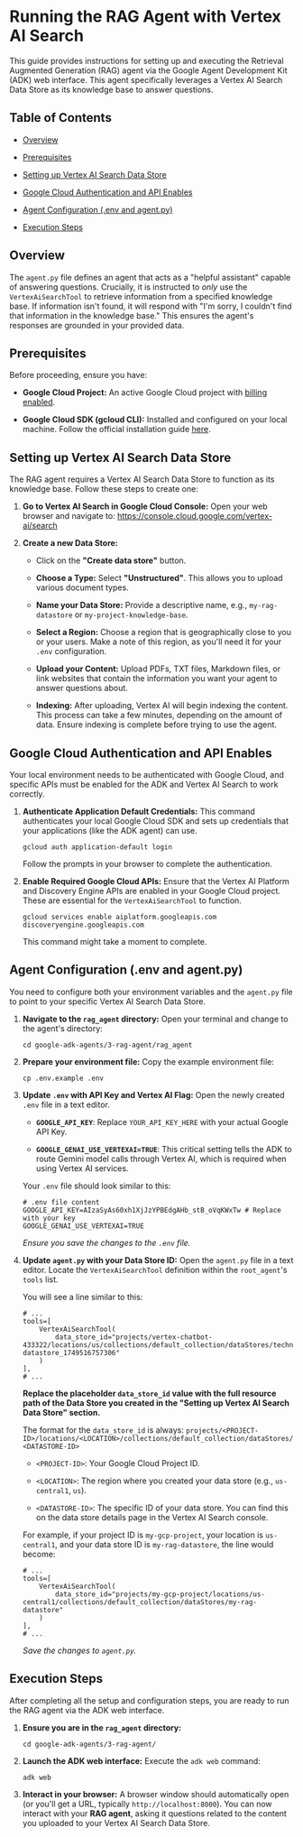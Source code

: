 Running the RAG Agent with Vertex AI Search
=================================================

This guide provides instructions for setting up and executing the Retrieval Augmented Generation (RAG) agent via the Google Agent Development Kit (ADK) web interface. This agent specifically leverages a Vertex AI Search Data Store as its knowledge base to answer questions.

Table of Contents
-----------------

-   [Overview](#overview "null")

-   [Prerequisites](#prerequisites "null")

-   [Setting up Vertex AI Search Data Store](#setting-up-vertex-ai-search-data-store "null")

-   [Google Cloud Authentication and API Enables](#google-cloud-authentication-and-api-enables "null")

-   [Agent Configuration (.env and agent.py)](#agent-configuration-env-and-agentpy "null")

-   [Execution Steps](#execution-steps "null")

Overview
--------

The `agent.py` file defines an agent that acts as a "helpful assistant" capable of answering questions. Crucially, it is instructed to *only* use the `VertexAiSearchTool` to retrieve information from a specified knowledge base. If information isn't found, it will respond with "I'm sorry, I couldn't find that information in the knowledge base." This ensures the agent's responses are grounded in your provided data.

Prerequisites
-------------

Before proceeding, ensure you have:

-   **Google Cloud Project:** An active Google Cloud project with [billing enabled](https://cloud.google.com/billing/docs/how-to/enable-billing "null").

-   **Google Cloud SDK (gcloud CLI):** Installed and configured on your local machine. Follow the official installation guide [here](https://cloud.google.com/sdk/docs/install "null").

Setting up Vertex AI Search Data Store
--------------------------------------

The RAG agent requires a Vertex AI Search Data Store to function as its knowledge base. Follow these steps to create one:

1.  **Go to Vertex AI Search in Google Cloud Console:** Open your web browser and navigate to: <https://console.cloud.google.com/vertex-ai/search>

2.  **Create a new Data Store:**

    -   Click on the **"Create data store"** button.

    -   **Choose a Type:** Select **"Unstructured"**. This allows you to upload various document types.

    -   **Name your Data Store:** Provide a descriptive name, e.g., `my-rag-datastore` or `my-project-knowledge-base`.

    -   **Select a Region:** Choose a region that is geographically close to you or your users. Make a note of this region, as you'll need it for your `.env` configuration.

    -   **Upload your Content:** Upload PDFs, TXT files, Markdown files, or link websites that contain the information you want your agent to answer questions about.

    -   **Indexing:** After uploading, Vertex AI will begin indexing the content. This process can take a few minutes, depending on the amount of data. Ensure indexing is complete before trying to use the agent.

Google Cloud Authentication and API Enables
-------------------------------------------

Your local environment needs to be authenticated with Google Cloud, and specific APIs must be enabled for the ADK and Vertex AI Search to work correctly.

1.  **Authenticate Application Default Credentials:** This command authenticates your local Google Cloud SDK and sets up credentials that your applications (like the ADK agent) can use.

    ```
    gcloud auth application-default login

    ```

    Follow the prompts in your browser to complete the authentication.

2.  **Enable Required Google Cloud APIs:** Ensure that the Vertex AI Platform and Discovery Engine APIs are enabled in your Google Cloud project. These are essential for the `VertexAiSearchTool` to function.

    ```
    gcloud services enable aiplatform.googleapis.com discoveryengine.googleapis.com

    ```

    This command might take a moment to complete.

Agent Configuration (.env and agent.py)
---------------------------------------

You need to configure both your environment variables and the `agent.py` file to point to your specific Vertex AI Search Data Store.

1.  **Navigate to the `rag_agent` directory:** Open your terminal and change to the agent's directory:

    ```
    cd google-adk-agents/3-rag-agent/rag_agent

    ```

2.  **Prepare your environment file:** Copy the example environment file:

    ```
    cp .env.example .env

    ```

3.  **Update `.env` with API Key and Vertex AI Flag:** Open the newly created `.env` file in a text editor.

    -   **`GOOGLE_API_KEY`**: Replace `YOUR_API_KEY_HERE` with your actual Google API Key.

    -   **`GOOGLE_GENAI_USE_VERTEXAI=TRUE`**: This critical setting tells the ADK to route Gemini model calls through Vertex AI, which is required when using Vertex AI services.

    Your `.env` file should look similar to this:

    ```
    # .env file content
    GOOGLE_API_KEY=AIzaSyAs60xh1XjJzYPBEdgAHb_stB_oVqKWxTw # Replace with your key
    GOOGLE_GENAI_USE_VERTEXAI=TRUE

    ```

    *Ensure you save the changes to the `.env` file.*

4.  **Update `agent.py` with your Data Store ID:** Open the `agent.py` file in a text editor. Locate the `VertexAiSearchTool` definition within the `root_agent`'s `tools` list.

    You will see a line similar to this:

    ```
    # ...
    tools=[
        VertexAiSearchTool(
            data_store_id="projects/vertex-chatbot-433322/locations/us/collections/default_collection/dataStores/technova-datastore_1749516757306"
        )
    ],
    # ...

    ```

    **Replace the placeholder `data_store_id` value with the full resource path of the Data Store you created in the "Setting up Vertex AI Search Data Store" section.**

    The format for the `data_store_id` is always: `projects/<PROJECT-ID>/locations/<LOCATION>/collections/default_collection/dataStores/<DATASTORE-ID>`

    -   `<PROJECT-ID>`: Your Google Cloud Project ID.

    -   `<LOCATION>`: The region where you created your data store (e.g., `us-central1`, `us`).

    -   `<DATASTORE-ID>`: The specific ID of your data store. You can find this on the data store details page in the Vertex AI Search console.

    For example, if your project ID is `my-gcp-project`, your location is `us-central1`, and your data store ID is `my-rag-datastore`, the line would become:

    ```
    # ...
    tools=[
        VertexAiSearchTool(
            data_store_id="projects/my-gcp-project/locations/us-central1/collections/default_collection/dataStores/my-rag-datastore"
        )
    ],
    # ...

    ```

    *Save the changes to `agent.py`.*

Execution Steps
---------------

After completing all the setup and configuration steps, you are ready to run the RAG agent via the ADK web interface.

1.  **Ensure you are in the `rag_agent` directory:**

    ```
    cd google-adk-agents/3-rag-agent/

    ```

2.  **Launch the ADK web interface:** Execute the `adk web` command:

    ```
    adk web

    ```

3.  **Interact in your browser:** A browser window should automatically open (or you'll get a URL, typically `http://localhost:8000`). You can now interact with your **RAG agent**, asking it questions related to the content you uploaded to your Vertex AI Search Data Store.
